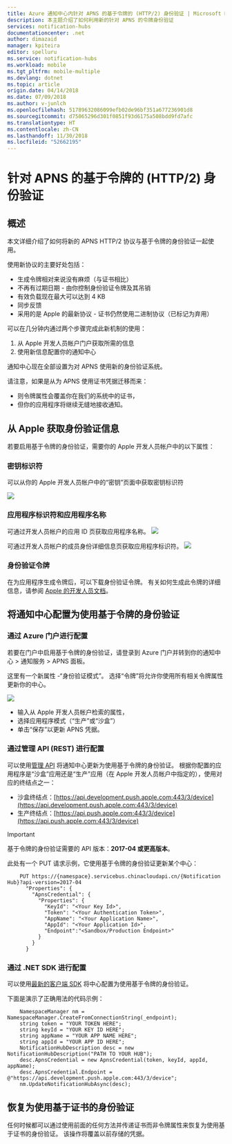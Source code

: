 ```yaml
---
title: Azure 通知中心内针对 APNS 的基于令牌的 (HTTP/2) 身份验证 | Microsoft Docs
description: 本主题介绍了如何利用新的针对 APNS 的令牌身份验证
services: notification-hubs
documentationcenter: .net
author: dimazaid
manager: kpiteira
editor: spelluru
ms.service: notification-hubs
ms.workload: mobile
ms.tgt_pltfrm: mobile-multiple
ms.devlang: dotnet
ms.topic: article
origin.date: 04/14/2018
ms.date: 07/09/2018
ms.author: v-junlch
ms.openlocfilehash: 51789632086099efb02de96bf351a677236901d8
ms.sourcegitcommit: d75065296d301f0851f93d6175a508bdd9fd7afc
ms.translationtype: HT
ms.contentlocale: zh-CN
ms.lasthandoff: 11/30/2018
ms.locfileid: "52662195"
---
```

# <a name="token-based-http2-authentication-for-apns"></a>针对 APNS 的基于令牌的 (HTTP/2) 身份验证
## <a name="overview"></a>概述
本文详细介绍了如何将新的 APNS HTTP/2 协议与基于令牌的身份验证一起使用。

使用新协议的主要好处包括：
-   生成令牌相对来说没有麻烦（与证书相比）
-   不再有过期日期 - 由你控制身份验证令牌及其吊销
-   有效负载现在最大可以达到 4 KB
- 同步反馈
-   采用的是 Apple 的最新协议 - 证书仍然使用二进制协议（已标记为弃用）

可以在几分钟内通过两个步骤完成此新机制的使用：
1.  从 Apple 开发人员帐户门户获取所需的信息
2.  使用新信息配置你的通知中心

通知中心现在全部设置为对 APNS 使用新的身份验证系统。 

请注意，如果是从为 APNS 使用证书凭据迁移而来：
- 则令牌属性会覆盖你在我们的系统中的证书，
- 但你的应用程序将继续无缝地接收通知。

## <a name="obtaining-authentication-information-from-apple"></a>从 Apple 获取身份验证信息
若要启用基于令牌的身份验证，需要你的 Apple 开发人员帐户中的以下属性：
### <a name="key-identifier"></a>密钥标识符
可以从你的 Apple 开发人员帐户中的“密钥”页面中获取密钥标识符

![](./media/notification-hubs-push-notification-http2-token-authentification/obtaining-auth-information-from-apple.png)

### <a name="application-identifier--application-name"></a>应用程序标识符和应用程序名称
可通过开发人员帐户的应用 ID 页获取应用程序名称。 
![](./media/notification-hubs-push-notification-http2-token-authentification/app-name.png)

可通过开发人员帐户的成员身份详细信息页获取应用程序标识符。
![](./media/notification-hubs-push-notification-http2-token-authentification/app-id.png)


### <a name="authentication-token"></a>身份验证令牌
在为应用程序生成令牌后，可以下载身份验证令牌。 有关如何生成此令牌的详细信息，请参阅 [Apple 的开发人员文档](http://help.apple.com/xcode/mac/current/#/dev11b059073?sub=dev1eb5dfe65)。

## <a name="configuring-your-notification-hub-to-use-token-based-authentication"></a>将通知中心配置为使用基于令牌的身份验证
### <a name="configure-via-the-azure-portal"></a>通过 Azure 门户进行配置
若要在门户中启用基于令牌的身份验证，请登录到 Azure 门户并转到你的通知中心 > 通知服务 > APNS 面板。 

这里有一个新属性 -“身份验证模式”。 选择“令牌”将允许你使用所有相关令牌属性更新你的中心。

![](./media/notification-hubs-push-notification-http2-token-authentification/azure-portal-apns-settings.png)

- 输入从 Apple 开发人员帐户检索的属性， 
- 选择应用程序模式（“生产”或“沙盒”） 
- 单击“保存”以更新 APNS 凭据。 

### <a name="configure-via-management-api-rest"></a>通过管理 API (REST) 进行配置

可以使用[管理 API](https://msdn.microsoft.com/library/azure/dn495827.aspx) 将通知中心更新为使用基于令牌的身份验证。
根据你配置的应用程序是“沙盒”应用还是“生产”应用（在 Apple 开发人员帐户中指定的），使用对应的终结点之一：

- 沙盒终结点：[https://api.development.push.apple.com:443/3/device](https://api.development.push.apple.com:443/3/device)
- 生产终结点：[https://api.push.apple.com:443/3/device](https://api.push.apple.com:443/3/device)

> [!IMPORTANT]
> 基于令牌的身份验证需要的 API 版本：**2017-04 或更高版本**。
> 
> 

此处有一个 PUT 请求示例，它使用基于令牌的身份验证更新某个中心：


        PUT https://{namespace}.servicebus.chinacloudapi.cn/{Notification Hub}?api-version=2017-04
          "Properties": {
            "ApnsCredential": {
              "Properties": {
                "KeyId": "<Your Key Id>",
                "Token": "<Your Authentication Token>",
                "AppName": "<Your Application Name>",
                "AppId": "<Your Application Id>",
                "Endpoint":"<Sandbox/Production Endpoint>"
              }
            }
          }
        

### <a name="configure-via-the-net-sdk"></a>通过 .NET SDK 进行配置
可以使用[最新的客户端 SDK](https://www.nuget.org/packages/Microsoft.Azure.NotificationHubs/1.0.8) 将中心配置为使用基于令牌的身份验证。 

下面是演示了正确用法的代码示例：


        NamespaceManager nm = NamespaceManager.CreateFromConnectionString(_endpoint);
        string token = "YOUR TOKEN HERE";
        string keyId = "YOUR KEY ID HERE";
        string appName = "YOUR APP NAME HERE";
        string appId = "YOUR APP ID HERE";
        NotificationHubDescription desc = new NotificationHubDescription("PATH TO YOUR HUB");
        desc.ApnsCredential = new ApnsCredential(token, keyId, appId, appName);
        desc.ApnsCredential.Endpoint = @"https://api.development.push.apple.com:443/3/device";
        nm.UpdateNotificationHubAsync(desc);

## <a name="reverting-to-using-certificate-based-authentication"></a>恢复为使用基于证书的身份验证
任何时候都可以通过使用前面的任何方法并传递证书而非令牌属性来恢复为使用基于证书的身份验证。 该操作将覆盖以前存储的凭据。


